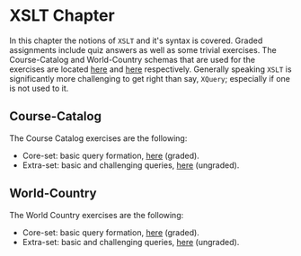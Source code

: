 # XSLT Chapter

In this chapter the notions of `XSLT` and it's syntax is covered. Graded assignments 
include quiz answers as well as some trivial exercises. The Course-Catalog and 
World-Country schemas that are used for the exercises are located [here][1] 
and [here][2] respectively. Generally speaking `XSLT` is significantly more 
challenging to get right than say, `XQuery`; especially if one is not used 
to it.

## Course-Catalog

The Course Catalog exercises are the following:

* Core-set: basic query formation, [here][3] (graded).
* Extra-set: basic and challenging queries, [here][4] (ungraded).

## World-Country

The World Country exercises are the following:

* Core-set: basic query formation, [here][5] (graded).
* Extra-set: basic and challenging queries, [here][6] (ungraded).


[1]: xml-data/countries.xml
[2]: xml-data/courses-noID.xml

[3]: ex1_course_cat_core.md
[4]: ex2_course_cat_extra.md

[5]: ex3_countries_core.md
[6]: ex4_countries_extra.md